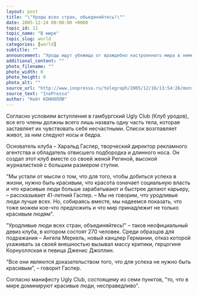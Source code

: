 ```yaml
---
layout: post
title: "\"Уроды всех стран, объединяйтесь!\""
date: 2005-12-24 00:00:00 +0000
topic_id: 11
topic_name: "В мире"
topic_slug: world
categories: [world]
subtitle: ""
announcement: "Уроды ищут убежища от враждебно настроенного мира в немецком клубе, созданном специально для удовлетворения их потребности в общении и успокоения их тревог."
additional_content: ""
photo_filename: ""
photo_width: 0
photo_height: 0
photo_alt: ""
source_url: "http://www.inopressa.ru/telegraph/2005/12/16/13:54:26/monster"
source_text: "InoPressa"
author: "Кейт КОННОЛЛИ"
---
```

Согласно условиям вступления в гамбургский Ugly Club (Клуб уродов), все его члены должны всего лишь назвать одну часть тела, которая заставляет их чувствовать себя несчастными. Список возглавляет живот, за ним следуют носы и бедра.

Основатель клуба – Харальд Гаспер, творческий директор рекламного агентства и обладатель отвисшего подбородка и длинного носа. Он создал этот клуб вместе со своей женой Региной, высокой журналисткой с большим размером ступни.

"Мы устали от мысли о том, что для того, чтобы добиться успеха в жизни, нужно быть красивым, что красота означает социальную власть и что красивые люди больше зарабатывают и быстрее делают карьеру, – рассказывает 41-летний Гаспер. – Мы не говорим, что уродливые люди лучше всех. Но, собираясь вместе, мы надеемся показать, что тоже можем кое-что предложить и что мир принадлежит не только красивым людям".

"Уродливые люди всех стран, объединяйтесь!" – таков неофициальный девиз клуба, в котором состоят 270 человек. Среди образцов для подражания – Ангела Меркель, новый канцлер Германии, отказ которой ухаживать за своей внешностью вызывал массу критики, герцогиня Корнуоллская и певица Дженис Джоплин.

"Все они являются доказательством того, что для успеха не нужно быть красивым", – говорит Гаспер.

Согласно манифесту Ugly Club, состоящему из семи пунктов, "то, что в мире доминируют красивые люди, несправедливо".
